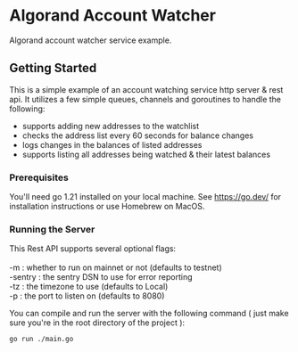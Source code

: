 # Algorand Account Watcher
Algorand account watcher service example.

## Getting Started
This is a simple example of an account watching service http server & rest api. It utilizes a few simple queues, channels and goroutines to handle the following:
- supports adding new addresses to the watchlist
- checks the address list every 60 seconds for balance changes
- logs changes in the balances of listed addresses
- supports listing all addresses being watched & their latest balances

### Prerequisites
You'll need go 1.21 installed on your local machine. See https://go.dev/ for installation instructions or use Homebrew on MacOS.

### Running the Server

This Rest API supports several optional flags:
<br><br> -m : whether to run on mainnet or not (defaults to testnet)
<br> -sentry : the sentry DSN to use for error reporting
<br> -tz : the timezone to use (defaults to Local)
<br> -p : the port to listen on (defaults to 8080)

You can compile and run the server with the following command
( just make sure you're in the root directory of the project ):
```bash
go run ./main.go
```
